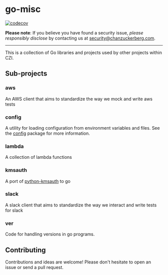 # go-misc
[![codecov](https://codecov.io/gh/chanzuckerberg/go-misc/branch/master/graph/badge.svg)](https://codecov.io/gh/chanzuckerberg/go-misc)

**Please note**: If you believe you have found a security issue, _please responsibly disclose_ by contacting us at [security@chanzuckerberg.com](mailto:security@chanzuckerberg.com).

----

This is a collection of Go libraries and projects used by other projects within CZI.

## Sub-projects

### aws
An AWS client that aims to standardize the way we mock and write aws tests

### config
A utility for loading configuration from environment variables and files. See the [config](config/README.md) package for more information.

### lambda
A collection of lambda functions

### kmsauth
A port of [python-kmsauth](https://github.com/lyft/python-kmsauth) to go

### slack
A slack client that aims to standardize the way we interact and write tests for slack

### ver
Code for handling versions in go programs.

## Contributing
Contributions and ideas are welcome! Please don't hesitate to open an issue or send a pull request.

